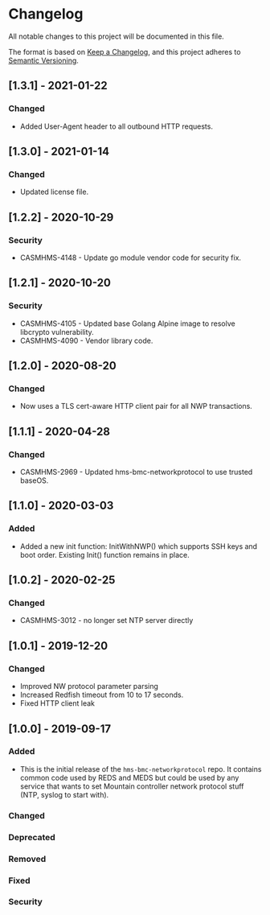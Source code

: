# Changelog

All notable changes to this project will be documented in this file.

The format is based on [Keep a Changelog](https://keepachangelog.com/en/1.0.0/),
and this project adheres to [Semantic Versioning](https://semver.org/spec/v2.0.0.html).


## [1.3.1] - 2021-01-22

### Changed

- Added User-Agent header to all outbound HTTP requests.

## [1.3.0] - 2021-01-14

### Changed

- Updated license file.


## [1.2.2] - 2020-10-29

### Security

- CASMHMS-4148 - Update go module vendor code for security fix.

## [1.2.1] - 2020-10-20

### Security

- CASMHMS-4105 - Updated base Golang Alpine image to resolve libcrypto vulnerability.
- CASMHMS-4090 - Vendor library code.

## [1.2.0] - 2020-08-20

### Changed

- Now uses a TLS cert-aware HTTP client pair for all NWP transactions.

## [1.1.1] - 2020-04-28

### Changed

- CASMHMS-2969 - Updated hms-bmc-networkprotocol to use trusted baseOS.

## [1.1.0] - 2020-03-03

### Added

- Added a new init function: InitWithNWP() which supports SSH keys and boot order.  Existing Init() function remains in place.

## [1.0.2] - 2020-02-25

### Changed

- CASMHMS-3012 - no longer set NTP server directly

## [1.0.1] - 2019-12-20

### Changed

- Improved NW protocol parameter parsing
- Increased Redfish timeout from 10 to 17 seconds.
- Fixed HTTP client leak

## [1.0.0] - 2019-09-17

### Added

- This is the initial release of the `hms-bmc-networkprotocol` repo. It contains common code used by REDS and MEDS but could be used by any service that wants to set Mountain controller network protocol stuff (NTP, syslog to start with).

### Changed

### Deprecated

### Removed

### Fixed

### Security

